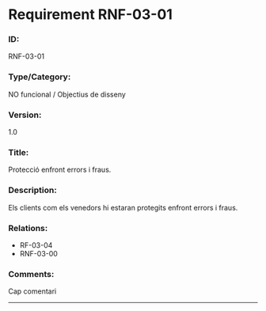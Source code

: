 # Requirement RNF-03-01

### ID:
RNF-03-01

### Type/Category:
NO funcional / Objectius de disseny

### Version:
1.0

### Title:
Protecció enfront errors i fraus.

### Description:
Els clients com els venedors hi estaran protegits enfront errors i fraus.

### Relations:
* RF-03-04
* RNF-03-00

### Comments:
Cap comentari

---
